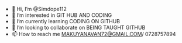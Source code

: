 - 👋 Hi, I’m @Simdope112
- 👀 I’m interested in GIT HUB AND CODING
- 🌱 I’m currently learning CODING ON GITHUB
- 💞️ I’m looking to collaborate on BEING TAUGHT GITHUB
- 📫 How to reach me MAKUYANAVAN72@GMAIL.COM/ 0728757894

<!---
Simdope112/Simdope112 is a ✨ special ✨ repository because its `README.md` (this file) appears on your GitHub profile.
You can click the Preview link to take a look at your changes.
--->
